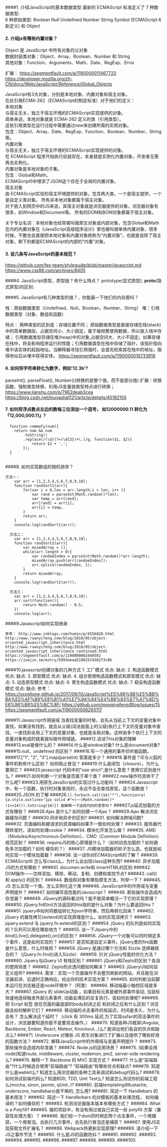 ####1. 介绍JavaScript的基本数据类型
    最新的 ECMAScript 标准定义了 7 种数据类型:  
    6 种原始类型:
    Boolean
    Null
    Undefined
    Number
    String
    Symbol (ECMAScript 6 新定义)
    和 Object

#### 2. 介绍js有哪些内置对象？
 Object 是 JavaScript 中所有对象的父对象  
 数据封装类对象：Object、Array、Boolean、Number 和 String  
 其他对象：Function、Arguments、Math、Date、RegExp、Error   

 扩展：
 https://segmentfault.com/a/1190000011467723
 https://developer.mozilla.org/zh-CN/docs/Web/JavaScript/Reference/Global_Objects

 JavaScript有3大对象，分别是本地对象、内置对象和宿主对象。  
在此引用ECMA-262（ECMAScript的制定标准）对于他们的定义：  
本地对象  
与宿主无关，独立于宿主环境的ECMAScript实现提供的对象。  
简单来说，本地对象就是 ECMA-262 定义的类（引用类型）。  
这些引用类型在运行过程中需要通过new来创建所需的实例对象。  
包含：Object、Array、Date、RegExp、Function、Boolean、Number、String等。  
内置对象    
与宿主无关，独立于宿主环境的ECMAScript实现提供的对象。   
在 ECMAScript 程序开始执行前就存在，本身就是实例化内置对象，开发者无需再去实例化。  
内置对象是本地对象的子集。  
包含：Global和Math。  
ECMAScript5中增添了JSON这个存在于全局的内置对象。  
宿主对象    
由 ECMAScript实现的宿主环境提供的对象，包含两大类，一个是宿主提供，一个是自定义类对象。 
所有非本地对象都属于宿主对象。  
对于嵌入到网页中的JS来说，其宿主对象就是浏览器提供的对象，浏览器对象有很多，如Window和Document等。
所有的DOM和BOM对象都属于宿主对象。

关于专业名词：本地对象也经常被叫做原生对象或内部对象，包含Global和Math在内的内置对象在《JavaScript高级程序设计》里也被叫做单体内置对象，很多时候，干脆也会直接把本地对象和内置对象统称为“内置对象”，也就是说除了宿主对象，剩下的都是ECMAScript的内部的“内置”对象。

#### 3. 说几条写JavaScript的基本规范？
https://github.com/fex-team/styleguide/blob/master/javascript.md
https://www.css88.com/archives/8405

####4. JavaScript原型，原型链 ? 有什么特点？
prototype(显式原型), __proto__(隐式原型)的区别:


####5. JavaScript有几种类型的值？，你能画一下他们的内存图吗？

 栈：原始数据类型（Undefined，Null，Boolean，Number、String）
 堆：引用数据类型（对象、数组和函数）

 特点：
 两种类型的区别是：存储位置不同；
 原始数据类型是直接存储在栈(stack)中的简单数据段，占据空间小、大小固定，属于被频繁使用数据，所以放入栈中存储；
 引用数据类型存储在堆(heap)中的对象,占据空间大、大小不固定。如果存储在栈中，将会影响程序运行的性能；引用数据类型在栈中存储了指针，该指针指向堆中该实体的起始地址。当解释器寻找引用值时，会首先检索其在栈中的地址，取得地址后从堆中获得实体。
https://segmentfault.com/a/1190000016733918

#### 6. 如何将字符串转化为数字，例如'12.3b'?
parseInt(), parseFloat(), Number()(转换的是整个值，而不是部分值)
扩展：转换函数、强制类型转换、利用JS变量弱类型特点进行转换；
https://www.jianshu.com/p/7962deab3cea
https://blog.csdn.net/Inuyasha1121/article/details/40182105

#### 7.  如何将浮点数点左边的数每三位添加一个逗号， 如12000000.11 转化为『12,000,000.11』?

```
  function commafy(num){
    return num && num
        .toString()
        .replace(/(\d)(?=(\d{3})+\.)/g, function($1, $2){
            return $2 + ',';
        });
  }


```

####8. 如何实现数组的随机排序？
```
方法一：
    var arr = [1,2,3,4,5,6,7,8,9,10];
    function randSort1(arr){
        for(var i = 0,len = arr.length;i < len; i++ ){
            var rand = parseInt(Math.random()*len);
            var temp = arr[rand];
            arr[rand] = arr[i];
            arr[i] = temp;
        }
        return arr;
    }
    console.log(randSort1(arr));
    
  方法二：
    var arr = [1,2,3,4,5,6,7,8,9,10];
    function randSort2(arr){
        var mixedArray = [];
        while(arr.length > 0){
            var randomIndex = parseInt(Math.random()*arr.length);
            mixedArray.push(arr[randomIndex]);
            arr.splice(randomIndex, 1);
        }
        return mixedArray;
    }
    console.log(randSort2(arr));

  方法三：
    var arr = [1,2,3,4,5,6,7,8,9,10];
    arr.sort(function(){
        return Math.random() - 0.5;
    })
    console.log(arr);
```

####9.Javascript如何实现继承
    
    参考： http://www.cnblogs.com/humin/p/4556820.html
    http://www.ruanyifeng.com/blog/2010/05/object-oriented_javascript_inheritance.html
    http://www.ruanyifeng.com/blog/2010/05/object-oriented_javascript_inheritance_continued.html
    https://segmentfault.com/a/1190000002440502
    https://juejin.im/entry/5993eeaa51882524382f3c0b

####10.javascript创建对象的几种方式
    1. 工厂模式
       优点:
       缺点:
    2. 构造函数模式
       优点:
       缺点:
    3. 原型模式
       优点:
       缺点:
    4. 组合使用构造函数模式和原型模式
       优点:
       缺点:
    5. 动态原型模式
       优点:
       缺点:
    6. 寄生构造函数模式
       优点:
       缺点:
    7. 稳妥构造函数模式
       优点:
       缺点:
    参考：https://xxxgitone.github.io/2017/06/10/JavaScript%E5%88%9B%E5%BB%BA%E5%AF%B9%E8%B1%A1%E7%9A%84%E4%B8%83%E7%A7%8D%E6%96%B9%E5%BC%8F/
    https://github.com/mqyqingfeng/Blog/issues/15   
    https://segmentfault.com/a/1190000008293117

####11.Javascript作用链域
    当查找变量的时候，会先从当前上下文的变量对象中查找，如果没有找到，就会从父级(词法层面上的父级)执行上下文的变量对象中查找，一直找到全局上下文的变量对象，也就是全局对象。这样由多个执行上下文的变量对象构成的链表就叫做作用域链。
####12.谈谈This对象的理解
####13.eval是做什么的？
####14.什么是window对象? 什么是document对象?
####15.null，undefined 的区别？
####16.写一个通用的事件侦听器函数。
####17.["1", "2", "3"].map(parseInt) 答案是多少？
####18.事件是？IE与火狐的事件机制有什么区别？ 如何阻止冒泡？
####19.什么是闭包（closure），为什么要用它？
####20.javascript 代码中的"use strict";是什么意思 ? 使用它区别是什么？
####21.如何判断一个对象是否属于某个类？
####22.new操作符具体干了什么呢?
####23.用原生JavaScript的实现过什么功能吗？
####24.Javascript中，有一个函数，执行时对象查找时，永远不会去查找原型，这个函数是？
####25.JSON 的了解
####26.`[].forEach.call($$("*"),function(a){a.style.outline="1px solid #"+(~~(Math.random()*(1<<24))).toString(16)}) 能解释一下这段代码的意思吗？`
####27.js延迟加载的方式有哪些？
####28.Ajax 是什么? 如何创建一个Ajax？
####29.Ajax 解决浏览器缓存问题？
####30.同步和异步的区别?
####31. 如何解决跨域问题?
####32. 页面编码和被请求的资源编码如果不一致如何处理？
####33. 服务器代理转发时，该如何处理cookie？
####34. 模块化开发怎么做？
####35. AMD（Modules/Asynchronous-Definition）、CMD（Common Module Definition）规范区别？
####36. requireJS的核心原理是什么？（如何动态加载的？如何避免多次加载的？如何 缓存的？）
####37. JS模块加载器的轮子怎么造，也就是如何实现一个模块加载器？
####38. 谈一谈你对ECMAScript6的了解？
####39. ECMAScript6 怎么写class么，为什么会出现class这种东西?
####40. 异步加载JS的方式有哪些？
####41. documen.write和 innerHTML的区别
####42. DOM操作——怎样添加、移除、移动、复制、创建和查找节点?
####43. call() 和 apply() 的区别？
####44. 数组和对象有哪些原生方法，列举一下？
####45. JS 怎么实现一个类。怎么实例化这个类
####46. JavaScript中的作用域与变量声明提升？
####47. 如何编写高性能的Javascript？
####48. 那些操作会造成内存泄漏？
####49. JQuery的源码看过吗？能不能简单概况一下它的实现原理？
####50. jQuery.fn的init方法返回的this指的是什么对象？为什么要返回this？
####51. jquery中如何将数组转化为json字符串，然后再转化回来？
####52. jQuery 的属性拷贝(extend)的实现原理是什么，如何实现深拷贝？
####53. jquery.extend 与 jquery.fn.extend的区别？
####54. jQuery 的队列是如何实现的？队列可以用在哪些地方？
####55. 谈一下Jquery中的bind(),live(),delegate(),on()的区别？
####56. JQuery一个对象可以同时绑定多个事件，这是如何实现的？
####57. 是否知道自定义事件。jQuery里的fire函数是什么意思，什么时候用？
####58. jQuery 是通过哪个方法和 Sizzle 选择器结合的？（jQuery.fn.find()进入Sizzle）
####59. 针对 jQuery性能的优化方法？
####60. Jquery与jQuery UI 有啥区别？
####61. jQuery和Zepto的区别？各自的使用场景？
####62. Zepto的点透问题如何解决？
####63. jQueryUI如何自定义组件?
####64. 需求：实现一个页面操作不会整页刷新的网站，并且能在浏览器前进、后退时正确响应。给出你的技术实现方案？
####65. 如何判断当前脚本运行在浏览器还是node环境中？（阿里）
####66. 移动端最小触控区域是多大？
####67. jQuery 的 slideUp动画 ，如果目标元素是被外部事件驱动, 当鼠标快速地连续触发外部元素事件, 动画会滞后的反复执行，该如何处理呢?
####68. 把 Script 标签 放在页面的最底部的body封闭之前 和封闭之后有什么区别？浏览器会如何解析它们？
####69. 移动端的点击事件的有延迟，时间是多久，为什么会有？ 怎么解决这个延时？（click 有 300ms 延迟,为了实现safari的双击事件的设计，浏览器要知道你是不是要双击操作。）
####70. 知道各种JS框架(Angular, Backbone, Ember, React, Meteor, Knockout...)么? 能讲出他们各自的优点和缺点么?
####71. Underscore 对哪些 JS 原生对象进行了扩展以及提供了哪些好用的函数方法？
####72. 解释JavaScript中的作用域与变量声明提升？
####73. 那些操作会造成内存泄漏？
####74. Node.js的适用场景？
####75. (如果会用node)知道route, middleware, cluster, nodemon, pm2, server-side rendering么?
####76. 解释一下 Backbone 的 MVC 实现方式？
####77. 什么是“前端路由”?什么时候适合使用“前端路由”? “前端路由”有哪些优点和缺点?
####78. 知道什么是webkit么? 知道怎么用浏览器的各种工具来调试和debug代码么?
####79. 如何测试前端代码么? 知道BDD, TDD, Unit Test么? 知道怎么测试你的前端工程么(mocha, sinon, jasmin, qUnit..)?
####80. 前端templating(Mustache, underscore, handlebars)是干嘛的, 怎么用?
####81. 简述一下 Handlebars 的基本用法？
####82. 简述一下 Handlerbars 的对模板的基本处理流程， 如何编译的？如何缓存的？
####83. 检测浏览器版本版本有哪些方式？
####84. What is a Polyfill?
####85. 做的项目中，有没有用过或自己实现一些 polyfill 方案（兼容性处理方案）？
####86. 我们给一个dom同时绑定两个点击事件，一个用捕获，一个用冒泡。会执行几次事件，会先执行冒泡还是捕获？
####87. 使用JS实现获取文件扩展名？
####88. Webpack热更新实现原理?
####89. 请介绍一下JS之事件节流？
####90. 什么是JS的函数防抖？
####91.
####92.
####93.
####94.
####95.
####96.
####97.
####98.
####99.
####100.



